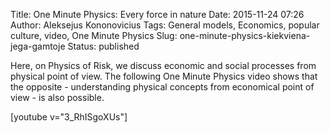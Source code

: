 Title: One Minute Physics: Every force in nature
Date: 2015-11-24 07:26
Author: Aleksejus Kononovicius
Tags: General models, Economics, popular culture, video, One Minute Physics
Slug: one-minute-physics-kiekviena-jega-gamtoje
Status: published

Here, on Physics of
Risk, we discuss economic and social processes from physical point of
view. The following One Minute Physics video shows that the opposite -
understanding physical concepts from economical point of view - is also
possible.

[youtube v="3_RhISgoXUs"]
